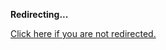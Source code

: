 <!DOCTYPE html>
<html>
<head>
<title>Redirecting...</title>
<link rel="canonical" href="https://blog.jle.im/entry/mtl-is-not-a-monad-transformer-library.html.md"/>
<meta http-equiv="content-type" content="text/html; charset=utf-8" />
<script>
(function(i,s,o,g,r,a,m){i['GoogleAnalyticsObject']=r;i[r]=i[r]||function(){
(i[r].q=i[r].q||[]).push(arguments)},i[r].l=1*new Date();a=s.createElement(o),
m=s.getElementsByTagName(o)[0];a.async=1;a.src=g;m.parentNode.insertBefore(a,m)
})(window,document,'script','//www.google-analytics.com/analytics.js','ga');
ga('create', { trackingId: 'UA-443711-8', cookieDomain: 'jle.im', redirect: 'https://blog.jle.im/entry/mtl-is-not-a-monad-transformer-library.html.md'});
ga('send', { hitType: 'pageview', hitCallback: function() { document.location.href = 'https://blog.jle.im/entry/mtl-is-not-a-monad-transformer-library.html.md'; } });
</script>
</head>
<body>
  <p><strong>Redirecting...</strong></p>
  <p><a href='https://blog.jle.im/entry/mtl-is-not-a-monad-transformer-library.html.md'>Click here if you are not redirected.</a></p>
  <script>
    setTimeout(function() { document.location.href = 'https://blog.jle.im/entry/mtl-is-not-a-monad-transformer-library.html.md'; }, 1000);
  </script>
</body>
</html>
